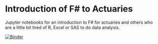 # Introduction of F# to Actuaries
Jupyter notebooks for an introduction to F# for actuaries and others who are a little bit tired of R, Excel or SAS to do data analysis.

[![Binder](https://mybinder.org/badge_logo.svg)](https://mybinder.org/v2/gh/t4rzsan/fsharp-for-actuaries/d6ac0e563a2462fa47a0f36be8d85e7a66c1d473)
